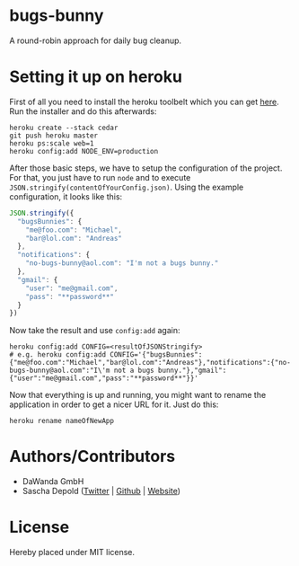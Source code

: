bugs-bunny
==========

A round-robin approach for daily bug cleanup.

Setting it up on heroku
=======================

First of all you need to install the heroku toolbelt which you can get [here](https://toolbelt.heroku.com/).
Run the installer and do this afterwards:

```console
heroku create --stack cedar
git push heroku master
heroku ps:scale web=1
heroku config:add NODE_ENV=production
```

After those basic steps, we have to setup the configuration of the project. For that, you just have to run `node` and to execute `JSON.stringify(contentOfYourConfig.json)`. Using the example configuration, it looks like this:

```js
JSON.stringify({
  "bugsBunnies": {
    "me@foo.com": "Michael",
    "bar@lol.com": "Andreas"
  },
  "notifications": {
    "no-bugs-bunny@aol.com": "I'm not a bugs bunny."
  },
  "gmail": {
    "user": "me@gmail.com",
    "pass": "**password**"
  }
})
```

Now take the result and use `config:add` again:

```console
heroku config:add CONFIG=<resultOfJSONStringify>
# e.g. heroku config:add CONFIG='{"bugsBunnies":{"me@foo.com":"Michael","bar@lol.com":"Andreas"},"notifications":{"no-bugs-bunny@aol.com":"I\'m not a bugs bunny."},"gmail":{"user":"me@gmail.com","pass":"**password**"}}'
```

Now that everything is up and running, you might want to rename the application in order to get a nicer URL for it. Just do this:

```console
heroku rename nameOfNewApp
```

Authors/Contributors
====================

- DaWanda GmbH
- Sascha Depold ([Twitter](http://twitter.com/sdepold) | [Github](http://github.com/sdepold) | [Website](http://depold.com))

License
=======
Hereby placed under MIT license.

